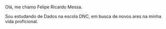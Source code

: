Olá, me chamo Felipe Ricardo Messa.

Sou estudando de Dados na escola DNC, em busca de novos ares na minha vida proficional.
